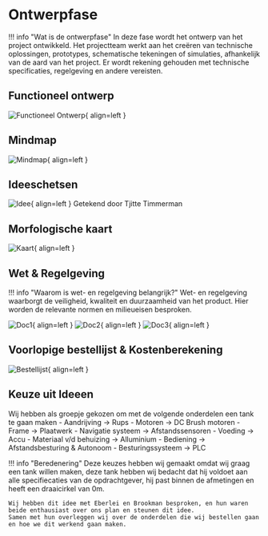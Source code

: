 # Ontwerpfase

!!! info "Wat is de ontwerpfase"
    In deze fase wordt het ontwerp van het project ontwikkeld. Het projectteam werkt aan het creëren van technische oplossingen, prototypes, schematische tekeningen of simulaties, afhankelijk van de aard van het project. Er wordt rekening gehouden met technische specificaties, regelgeving en andere vereisten.

## Functioneel ontwerp
![Functioneel Ontwerp](docs/Tjitte/Assets/Functioneelontwerp.png){ align=left }

## Mindmap
![Mindmap](docs/Tjitte/Assets/Mindmap.png){ align=left }

## Ideeschetsen
![Idee](docs/Tjitte/Assets/Idee.jpg){ align=left }
Getekend door Tjitte Timmerman

## Morfologische kaart
![Kaart](docs/Tjitte/Assets/Morfologischekaart.png){ align=left }

## Wet & Regelgeving
!!! info "Waarom is wet- en regelgeving belangrijk?"
    Wet- en regelgeving waarborgt de veiligheid, kwaliteit en duurzaamheid van het product.
    Hier worden de relevante normen en milieueisen besproken.

![Doc1](docs/Tjitte/Assets/wet-%20en%20regelgeving-0.jpg){ align=left }
![Doc2](docs/Tjitte/Assets/wet-%20en%20regelgeving-1.jpg){ align=left }
![Doc3](docs/Tjitte/Assets/wet-%20en%20regelgeving-2.jpg){ align=left }

## Voorlopige bestellijst & Kostenberekening
![Bestellijst](docs/Tjitte/Assets/Bestellijstvoorlopig.jpg){ align=left }

## Keuze uit Ideeen
Wij hebben als groepje gekozen om met de volgende onderdelen een tank te gaan maken
    - Aandrijving -> Rups
    - Motoren -> DC Brush motoren
    - Frame -> Plaatwerk
    - Navigatie systeem -> Afstandssensoren
    - Voeding -> Accu
    - Materiaal v/d behuizing -> Alluminium
    - Bediening -> Afstandsbesturing & Autonoom
    - Besturingssysteem -> PLC

!!! info "Beredenering"
    Deze keuzes hebben wij gemaakt omdat wij graag een tank willen maken, deze tank hebben wij bedacht dat hij voldoet aan alle specifiecaties van de opdrachtgever, hij past binnen de afmetingen en heeft een draaicirkel van 0m.

    Wij hebben dit idee met Eberlei en Brookman besproken, en hun waren beide enthausiast over ons plan en steunen dit idee. 
    Samen met hun overleggen wij over de onderdelen die wij bestellen gaan en hoe we dit werkend gaan maken.
